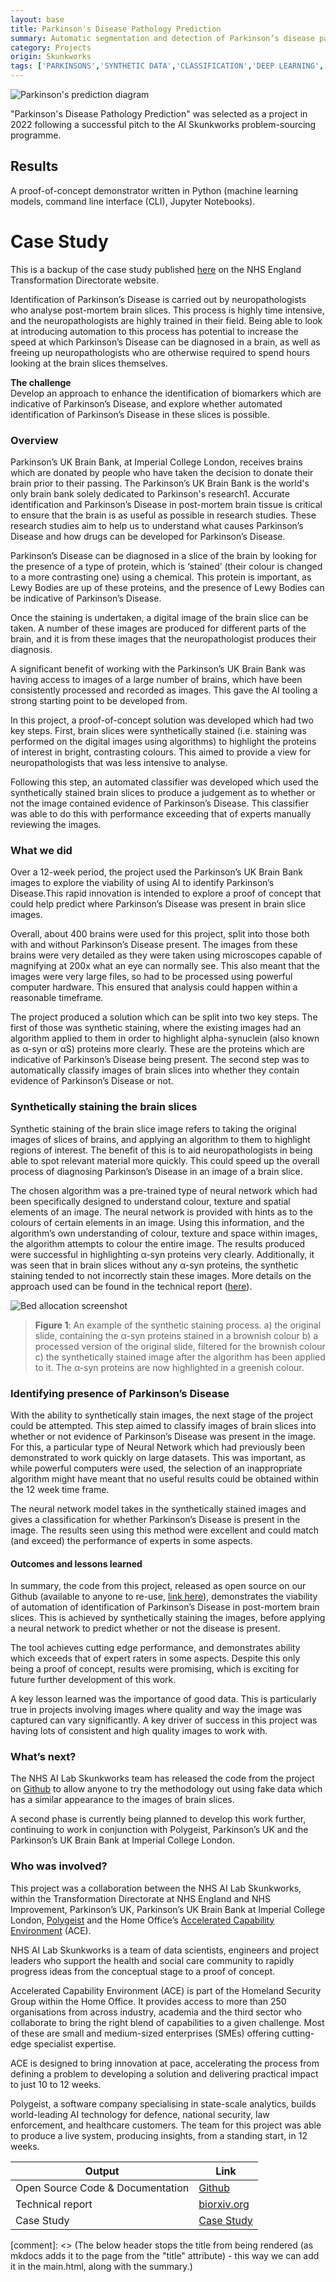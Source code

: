 ```yaml
---
layout: base 
title: Parkinson's Disease Pathology Prediction
summary: Automatic segmentation and detection of Parkinson’s disease pathology using synthetic staining and deep neural networks
category: Projects
origin: Skunkworks
tags: ['PARKINSONS','SYNTHETIC DATA','CLASSIFICATION','DEEP LEARNING', 'PATHOLOGY', 'NEURAL NETWORKS', 'PYTHON']
---
```


![Parkinson's prediction diagram](../images/parkinsons-detection.png)

"Parkinson's Disease Pathology Prediction" was selected as a project in 2022 following a successful pitch to the AI Skunkworks problem-sourcing programme.

## Results

A proof-of-concept demonstrator written in Python (machine learning models, command line interface (CLI), Jupyter Notebooks).

# Case Study
This is a backup of the case study published [here](https://transform.england.nhs.uk/ai-lab/explore-all-resources/develop-ai/identifying-and-quantifying-parkinsons-disease-using-ai-on-brain-slices/) on the NHS England Transformation Directorate website.

Identification of Parkinson’s Disease is carried out by neuropathologists who analyse post-mortem brain slices. This process is highly time intensive, and the neuropathologists are highly trained in their field. Being able to look at introducing automation to this process has potential to increase the speed at which Parkinson’s Disease can be diagnosed in a brain, as well as freeing up neuropathologists who are otherwise required to spend hours looking at the brain slices themselves.

**The challenge**  
Develop an approach to enhance the identification of biomarkers which are indicative of Parkinson’s Disease, and explore whether automated identification of Parkinson’s Disease in these slices is possible.


### Overview
Parkinson’s UK Brain Bank, at Imperial College London, receives brains which are donated by people who have taken the decision to donate their brain prior to their passing. The Parkinson’s UK Brain Bank is the world's only brain bank solely dedicated to Parkinson's research1. Accurate identification and Parkinson’s Disease in post-mortem brain tissue is critical to ensure that the brain is as useful as possible in research studies. These research studies aim to help us to understand what causes Parkinson’s Disease and how drugs can be developed for Parkinson’s Disease.

Parkinson’s Disease can be diagnosed in a slice of the brain by looking for the presence of a type of protein, which is ‘stained’ (their colour is changed to a more contrasting one) using a chemical. This protein is important, as Lewy Bodies are up of these proteins, and the presence of Lewy Bodies can be indicative of Parkinson’s Disease.

Once the staining is undertaken, a digital image of the brain slice can be taken. A number of these images are produced for different parts of the brain, and it is from these images that the neuropathologist produces their diagnosis.

A significant benefit of working with the Parkinson’s UK Brain Bank was having access to images of a large number of brains, which have been consistently processed and recorded as images. This gave the AI tooling a strong starting point to be developed from.

In this project, a proof-of-concept solution was developed which had two key steps. First, brain slices were synthetically stained (i.e. staining was performed on the digital images using algorithms) to highlight the proteins of interest in bright, contrasting colours. This aimed to provide a view for neuropathologists that was less intensive to analyse.

Following this step, an automated classifier was developed which used the synthetically stained brain slices to produce a judgement as to whether or not the image contained evidence of Parkinson’s Disease. This classifier was able to do this with performance exceeding that of experts manually reviewing the images.

### What we did
Over a 12-week period, the project used the Parkinson’s UK Brain Bank images to explore the viability of using AI to identify Parkinson’s Disease.This rapid innovation is intended to explore a proof of concept that could help predict where Parkinson’s Disease was present in brain slice images.

Overall, about 400 brains were used for this project, split into those both with and without Parkinson’s Disease present. The images from these brains were very detailed as they were taken using microscopes capable of magnifying at 200x what an eye can normally see. This also meant that the images were very large files, so had to be processed using powerful computer hardware. This ensured that analysis could happen within a reasonable timeframe.

The project produced a solution which can be split into two key steps. The first of those was synthetic staining, where the existing images had an algorithm applied to them in order to highlight alpha-synuclein (also known as α-syn or αS) proteins more clearly. These are the proteins which are indicative of Parkinson’s Disease being present. The second step was to automatically classify images of brain slices into whether they contain evidence of Parkinson’s Disease or not.

### Synthetically staining the brain slices
Synthetic staining of the brain slice image refers to taking the original images of slices of brains, and applying an algorithm to them to highlight regions of interest. The benefit of this is to aid neuropathologists in being able to spot relevant material more quickly. This could speed up the overall process of diagnosing Parkinson’s Disease in an image of a brain slice.

The chosen algorithm was a pre-trained type of neural network which had been specifically designed to understand colour, texture and spatial elements of an image. The neural network is provided with hints as to the colours of certain elements in an image. Using this information, and the algorithm’s own understanding of colour, texture and space within images, the algorithm attempts to colour the entire image. The results produced were successful in highlighting α-syn proteins very clearly. Additionally, it was seen that in brain slices without any α-syn proteins, the synthetic staining tended to not incorrectly stain these images. More details on the approach used can be found in the technical report ([here](https://www.biorxiv.org/content/10.1101/2022.08.30.505459v1)).

![Bed allocation screenshot](../images/Parkinsons_synthetic_brain_slices.width-800.png)
> **Figure 1**: An example of the synthetic staining process. a) the original slide, containing the α-syn proteins stained in a brownish colour b) a processed version of the original slide, filtered for the brownish colour c) the synthetically stained image after the algorithm has been applied to it. The α-syn proteins are now highlighted in a greenish colour.

### Identifying presence of Parkinson’s Disease
With the ability to synthetically stain images, the next stage of the project could be attempted. This step aimed to classify images of brain slices into whether or not evidence of Parkinson’s Disease was present in the image. For this, a particular type of Neural Network which had previously been demonstrated to work quickly on large datasets. This was important, as while powerful computers were used, the selection of an inappropriate algorithm might have meant that no useful results could be obtained within the 12 week time frame.

The neural network model takes in the synthetically stained images and gives a classification for whether Parkinson’s Disease is present in the image. The results seen using this method were excellent and could match (and exceed) the performance of experts in some aspects.

#### Outcomes and lessons learned
In summary, the code from this project, released as open source on our Github (available to anyone to re-use, [link here](https://github.com/nhsx/skunkworks-parkinsons-detection)), demonstrates the viability of automation of identification of Parkinson’s Disease in post-mortem brain slices. This is achieved by synthetically staining the images, before applying a neural network to predict whether or not the disease is present.

The tool achieves cutting edge performance, and demonstrates ability which exceeds that of expert raters in some aspects. Despite this only being a proof of concept, results were promising, which is exciting for future further development of this work.

A key lesson learned was the importance of good data. This is particularly true in projects involving images where quality and way the image was captured can vary significantly. A key driver of success in this project was having lots of consistent and high quality images to work with.

### What’s next?
The NHS AI Lab Skunkworks team has released the code from the project on [Github](https://github.com/nhsx/skunkworks-parkinsons-detection) to allow anyone to try the methodology out using fake data which has a similar appearance to the images of brain slices.

A second phase is currently being planned to develop this work further, continuing to work in conjunction with Polygeist, Parkinson’s UK and the Parkinson’s UK Brain Bank at Imperial College London.

### Who was involved?
This project was a collaboration between the NHS AI Lab Skunkworks, within the Transformation Directorate at NHS England and NHS Improvement, Parkinson’s UK, Parkinson’s UK Brain Bank at Imperial College London, [Polygeist](https://polygei.st/) and the Home Office’s [Accelerated Capability Environment](https://www.gov.uk/government/groups/accelerated-capability-environment-ace) (ACE).

NHS AI Lab Skunkworks is a team of data scientists, engineers and project leaders who support the health and social care community to rapidly progress ideas from the conceptual stage to a proof of concept.

Accelerated Capability Environment (ACE) is part of the Homeland Security Group within the Home Office. It provides access to more than 250 organisations from across industry, academia and the third sector who collaborate to bring the right blend of capabilities to a given challenge. Most of these are small and medium-sized enterprises (SMEs) offering cutting-edge specialist expertise.

ACE is designed to bring innovation at pace, accelerating the process from defining a problem to developing a solution and delivering practical impact to just 10 to 12 weeks.

Polygeist, a software company specialising in state-scale analytics, builds world-leading AI technology for defence, national security, law enforcement, and healthcare customers. The team for this project was able to produce a live system, producing insights, from a standing start, in 12 weeks.

Output|Link
---|---
Open Source Code & Documentation|[Github](https://github.com/nhsx/skunkworks-parkinsons-detection/)
Technical report|[biorxiv.org](https://www.biorxiv.org/content/10.1101/2022.08.30.505459v1)
Case Study|[Case Study](https://transform.england.nhs.uk/ai-lab/explore-all-resources/develop-ai/identifying-and-quantifying-parkinsons-disease-using-ai-on-brain-slices/)

[comment]: <> (The below header stops the title from being rendered (as mkdocs adds it to the page from the "title" attribute) - this way we can add it in the main.html, along with the summary.)
#